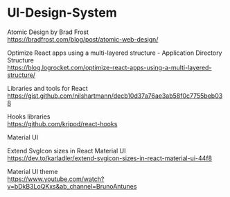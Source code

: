 # UI-Design-System

Atomic Design by Brad Frost \
https://bradfrost.com/blog/post/atomic-web-design/

Optimize React apps using a multi-layered structure - Application Directory Structure \
https://blog.logrocket.com/optimize-react-apps-using-a-multi-layered-structure/

Libraries and tools for React \
https://gist.github.com/nilshartmann/decb10d37a76ae3ab58f0c7755beb038

Hooks libraries \
https://github.com/kripod/react-hooks

Material UI

Extend SvgIcon sizes in React Material UI \
https://dev.to/karladler/extend-svgicon-sizes-in-react-material-ui-44f8

Material UI theme \
https://www.youtube.com/watch?v=bDkB3LoQKxs&ab_channel=BrunoAntunes

